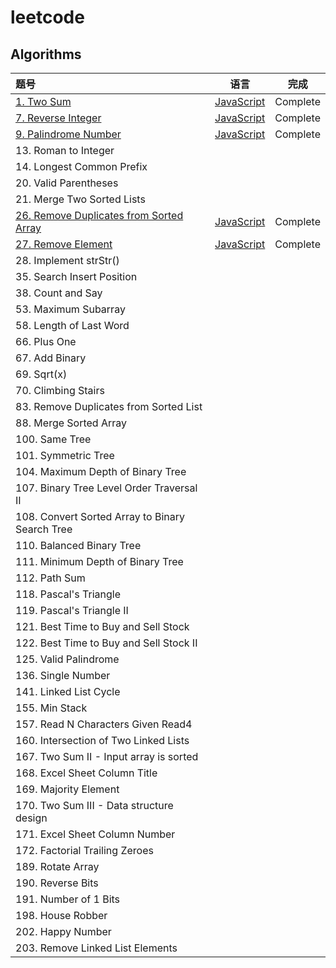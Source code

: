 # leetcode
## Algorithms

| 题号 | 语言 | 完成 |
| :------| :------: | :------: |
| <a href="https://leetcode.com/problems/two-sum">1. Two Sum</a> | <a href="./Algorithms/Easy/1. Two Sum.html">JavaScript</a> | Complete |
| <a href="https://leetcode.com/problems/reverse-integer/">7. Reverse Integer</a> | <a href="./Algorithms/Easy/7. Reverse Integer.html">JavaScript</a> | Complete |
| <a href="https://leetcode.com/problems/palindrome-number/">9. Palindrome Number</a> | <a href="./Algorithms/Easy/9. Palindrome Number">JavaScript</a> | Complete |
| 13. Roman to Integer |  |  |
| 14. Longest Common Prefix |  |  |
| 20. Valid Parentheses |  |  |
| 21. Merge Two Sorted Lists |  |  |
| <a href="https://leetcode.com/problems/remove-duplicates-from-sorted-array/">26. Remove Duplicates from Sorted Array</a> | <a href="./Algorithms/Easy/26. Remove Duplicates from Sorted Array">JavaScript</a> | Complete |
| <a href="https://leetcode.com/problems/remove-element/">27. Remove Element</a> | <a href="./Algorithms/Easy/27. Remove Element.html">JavaScript</a> | Complete |
| 28. Implement strStr() |  |  |
| 35. Search Insert Position |  |  |
| 38. Count and Say |  |  |
| 53. Maximum Subarray |  |  |
| 58. Length of Last Word |  |  |
| 66. Plus One |  |  |
| 67. Add Binary |  |  |
| 69. Sqrt(x) |  |  |
| 70. Climbing Stairs |  |  |
| 83. Remove Duplicates from Sorted List |  |  |
| 88. Merge Sorted Array |  |  |
| 100. Same Tree |  |  |
| 101. Symmetric Tree |  |  |
| 104. Maximum Depth of Binary Tree |  |  |
| 107. Binary Tree Level Order Traversal II |  |  |
| 108. Convert Sorted Array to Binary Search Tree |  |  |
| 110. Balanced Binary Tree |  |  |
| 111. Minimum Depth of Binary Tree |  |  |
| 112. Path Sum |  |  |
| 118. Pascal's Triangle |  |  |
| 119. Pascal's Triangle II |  |  |
| 121. Best Time to Buy and Sell Stock |  |  |
| 122. Best Time to Buy and Sell Stock II |  |  |
| 125. Valid Palindrome |  |  |
| 136. Single Number |  |  |
| 141. Linked List Cycle |  |  |
| 155. Min Stack |  |  |
| 157. Read N Characters Given Read4 |  |  |
| 160. Intersection of Two Linked Lists |  |  |
| 167. Two Sum II - Input array is sorted |  |  |
| 168. Excel Sheet Column Title |  |  |
| 169. Majority Element |  |  |
| 170. Two Sum III - Data structure design |  |  |
| 171. Excel Sheet Column Number |  |  |
| 172. Factorial Trailing Zeroes |  |  |
| 189. Rotate Array |  |  |
| 190. Reverse Bits |  |  |
| 191. Number of 1 Bits |  |  |
| 198. House Robber |  |  |
| 202. Happy Number |  |  |
| 203. Remove Linked List Elements |  |  |




